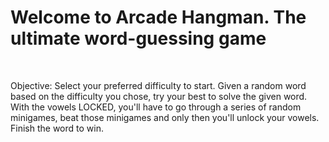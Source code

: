 # Welcome to Arcade Hangman. The ultimate word-guessing game​

​

Objective: Select your preferred difficulty to start. Given a random word based on the difficulty you chose, try your best to solve the given word. With the vowels LOCKED, you'll have to go through a series of random minigames, beat those minigames and only then you'll unlock your vowels. Finish the word to win.
